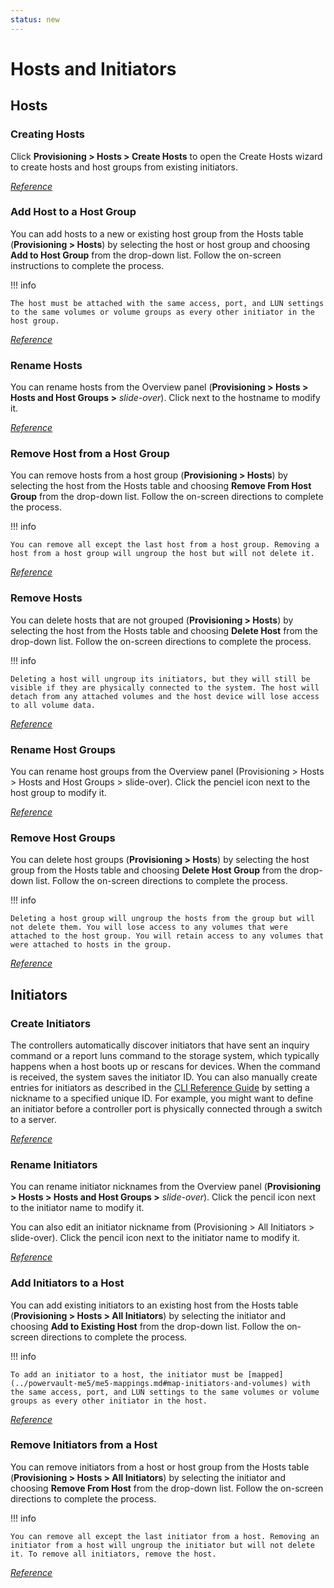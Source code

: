 ```yaml
---
status: new
---
```


# Hosts and Initiators

## Hosts

### Creating Hosts

Click **Provisioning > Hosts > Create Hosts** to open the Create Hosts wizard to create hosts and host groups from existing initiators.

[*Reference*](https://www.dell.com/support/manuals/en-us/powervault-me5024/me5_series_ag/creating-hosts?guid=guid-f5989097-ccec-4796-aac7-67c6cd4a4204&lang=en-us)

### Add Host to a Host Group

You can add hosts to a new or existing host group from the Hosts table (**Provisioning > Hosts**) by selecting the host or host group and choosing **Add to Host Group** from the drop-down list. Follow the on-screen instructions to complete the process.

!!! info

    The host must be attached with the same access, port, and LUN settings to the same volumes or volume groups as every other initiator in the host group.

[*Reference*](https://www.dell.com/support/manuals/en-us/powervault-me5024/me5_series_ag/adding-hosts-to-a-host-group?guid=guid-a3b967d1-24ff-455f-8693-d03e9df3e3d8&lang=en-us)

### Rename Hosts

You can rename hosts from the Overview panel (**Provisioning > Hosts > Hosts and Host Groups >** *slide-over*). Click next to the hostname to modify it.

[*Reference*](https://www.dell.com/support/manuals/en-us/powervault-me5024/me5_series_ag/renaming-hosts?guid=guid-13d615fa-15c5-419d-84ff-24b9f4bfa3c3&lang=en-us)

### Remove Host from a Host Group

You can remove hosts from a host group (**Provisioning > Hosts**) by selecting the host from the Hosts table and choosing **Remove From Host Group** from the drop-down list. Follow the on-screen directions to complete the process.

!!! info

    You can remove all except the last host from a host group. Removing a host from a host group will ungroup the host but will not delete it.

[*Reference*](https://www.dell.com/support/manuals/en-us/powervault-me5024/me5_series_ag/removing-hosts-from-a-host-group?guid=guid-a944b5a9-7432-4af0-8d6b-34bb356082ff&lang=en-us)

### Remove Hosts

You can delete hosts that are not grouped (**Provisioning > Hosts**) by selecting the host from the Hosts table and choosing **Delete Host** from the drop-down list. Follow the on-screen directions to complete the process.

!!! info 

    Deleting a host will ungroup its initiators, but they will still be visible if they are physically connected to the system. The host will detach from any attached volumes and the host device will lose access to all volume data.

[*Reference*](https://www.dell.com/support/manuals/en-us/powervault-me5024/me5_series_ag/deleting-hosts?guid=guid-4b1ae3eb-b199-4d8b-baff-22864d72dfa8&lang=en-us)

### Rename Host Groups

You can rename host groups from the Overview panel (Provisioning > Hosts > Hosts and Host Groups > slide-over). Click the penciel icon next to the host group to modify it.

[*Reference*](https://www.dell.com/support/manuals/en-us/powervault-me5024/me5_series_ag/renaming-host-groups?guid=guid-2548657a-9711-4fe3-aec4-a1962e061743&lang=en-us)

### Remove Host Groups

You can delete host groups (**Provisioning > Hosts**) by selecting the host group from the Hosts table and choosing **Delete Host Group** from the drop-down list. Follow the on-screen directions to complete the process.

!!! info 

    Deleting a host group will ungroup the hosts from the group but will not delete them. You will lose access to any volumes that were attached to the host group. You will retain access to any volumes that were attached to hosts in the group.

[*Reference*](https://www.dell.com/support/manuals/en-us/powervault-me5024/me5_series_ag/deleting-host-groups?guid=guid-eb09bcc0-4a87-4b5d-9c86-10a9919a31a0&lang=en-us)

## Initiators

### Create Initiators

The controllers automatically discover initiators that have sent an inquiry command or a report luns command to the storage system, which typically happens when a host boots up or rescans for devices. When the command is received, the system saves the initiator ID. You can also manually create entries for initiators as described in the [CLI Reference Guide](https://www.dell.com/support/manuals/en-us/powervault-me5024/me5_series_cli/set-initiator?guid=guid-e05220da-af09-4709-8434-a455a39576e4&lang=en-us) by setting a nickname to a specified unique ID. For example, you might want to define an initiator before a controller port is physically connected through a switch to a server.

[*Reference*](https://www.dell.com/support/manuals/en-us/powervault-me5024/me5_series_ag/initiators-hosts-and-host-groups?guid=guid-43142ef0-fee9-4b3f-bc7c-ea7d8de2b483&lang=en-us)

### Rename Initiators

You can rename initiator nicknames from the Overview panel (**Provisioning > Hosts > Hosts and Host Groups >** *slide-over*). Click the pencil icon next to the initiator name to modify it.

You can also edit an initiator nickname from (Provisioning > All Initiators > slide-over). Click the pencil icon next to the initiator name to modify it.

[*Reference*](https://www.dell.com/support/manuals/en-us/powervault-me5024/me5_series_ag/renaming-initiators?guid=guid-fd98aede-c81d-48e5-803b-8f2ff18d830f&lang=en-us)

### Add Initiators to a Host

You can add existing initiators to an existing host from the Hosts table (**Provisioning > Hosts > All Initiators**) by selecting the initiator and choosing **Add to Existing Host** from the drop-down list. Follow the on-screen directions to complete the process.

!!! info 

    To add an initiator to a host, the initiator must be [mapped](../powervault-me5/me5-mappings.md#map-initiators-and-volumes) with the same access, port, and LUN settings to the same volumes or volume groups as every other initiator in the host.

[*Reference*](https://www.dell.com/support/manuals/en-us/powervault-me5024/me5_series_ag/add-initiators-to-a-host?guid=guid-ce896a49-b488-4e0f-b21b-92773aa824f2&lang=en-us)

### Remove Initiators from a Host

You can remove initiators from a host or host group from the Hosts table (**Provisioning > Hosts > All Initiators**) by selecting the initiator and choosing **Remove From Host** from the drop-down list. Follow the on-screen directions to complete the process.

!!! info 

    You can remove all except the last initiator from a host. Removing an initiator from a host will ungroup the initiator but will not delete it. To remove all initiators, remove the host.

[*Reference*](https://www.dell.com/support/manuals/en-us/powervault-me5024/me5_series_ag/removing-initiators-from-a-host?guid=guid-5e2ba757-500b-411b-95b3-7b4529eed1a3&lang=en-us)
